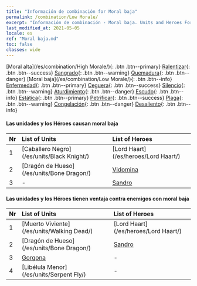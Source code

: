 ```yaml
---
title: "Información de combinación for Moral baja"
permalink: /combination/Low Morale/
excerpt: "Información de combinación - Moral baja. Units and Heroes Formation."
last_modified_at: 2021-05-05
locale: es
ref: "Moral baja.md"
toc: false
classes: wide
---
```


  [Moral alta](/es/combination/High Morale/){: .btn .btn--primary} [Ralentizar](/es/combination/Slow/){: .btn .btn--success} [Sangrado](/es/combination/Bleeding/){: .btn .btn--warning} [Quemadura](/es/combination/Burning/){: .btn .btn--danger} [Moral baja](/es/combination/Low Morale/){: .btn .btn--info} [Enfermedad](/es/combination/Disease/){: .btn .btn--primary} [Ceguera](/es/combination/Blind/){: .btn .btn--success} [Silencio](/es/combination/Silence/){: .btn .btn--warning} [Aturdimiento](/es/combination/Stun/){: .btn .btn--danger} [Escudo](/es/combination/Shield/){: .btn .btn--info} [Estática](/es/combination/Static/){: .btn .btn--primary} [Petrificar](/es/combination/Petrify/){: .btn .btn--success} [Plaga](/es/combination/Plague/){: .btn .btn--warning} [Congelación](/es/combination/Freeze/){: .btn .btn--danger} [Desaliento](/es/combination/Deterrence/){: .btn .btn--info} 


#### Las unidades y los Héroes causan moral baja

  | Nr |  List of Units  | List of Heroes | 
  |:---|:----------------|:---------------| 
  | 1 | [Caballero Negro](/es/units/Black Knight/) | [Lord Haart](/es/heroes/Lord Haart/) |
  | 2 | [Dragón de Hueso](/es/units/Bone Dragon/) | [Vidomina](/es/heroes/Vidomina/) |
  | 3 | - | [Sandro](/es/heroes/Sandro/) |


#### Las unidades y los Héroes tienen ventaja contra enemigos con moral baja

  | Nr |  List of Units  | List of Heroes | 
  |:---|:----------------|:---------------| 
  | 1 | [Muerto Viviente](/es/units/Walking Dead/) | [Lord Haart](/es/heroes/Lord Haart/) |
  | 2 | [Dragón de Hueso](/es/units/Bone Dragon/) | [Sandro](/es/heroes/Sandro/) |
  | 3 | [Gorgona](/es/units/Gorgon/) | - |
  | 4 | [Libélula Menor](/es/units/Serpent Fly/) | - |
